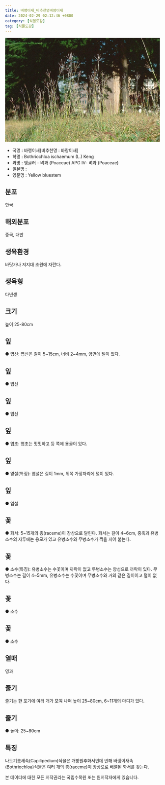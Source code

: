 ```yaml
---
title: 바랭이새_비추천명바랑이새
date: 2024-02-29 02:12:46 +0800
category: [식물도감]
tag: [식물도감]
---
```




![바랭이새[비추천명 : 바랑이새]](/assets/img/fileUpload/plants/basic/Gramineae/Andropogon/14275/14275_1_th2.jpg)
- 국명 : 바랭이새[비추천명 : 바랑이새]
- 학명 : Bothriochloa ischaemum (L.) Keng
- 과명 : 앵글러 - 벼과 (Poaceae) APG Ⅳ- 벼과 (Poaceae)
- 일본명 : 
- 영문명 : Yellow bluestem


## 분포
한국
## 해외분포
중국, 대만
## 생육환경
바닷가나 저지대 초원에 자란다.
## 생육형
다년생
## 크기
높이 25-80cm
## 잎
● 엽신: 엽신은 길이 5~15cm, 너비 2~4mm, 양면에 털이 있다.
## 잎
● 엽신
## 잎
● 엽신
## 잎
● 엽초: 엽초는 밋밋하고 등 쪽에 용골이 있다.
## 잎
● 옆설(특징): 엽설은 길이 1mm, 위쪽 가장자리에 털이 있다.
## 잎
● 엽설
## 꽃
● 화서: 5~15개의 총(raceme)이 장상으로 달린다. 화서는 길이 4~6cm, 중축과 유병소수의 자루에는 융모가 있고 유병소수와 무병소수가 짝을 지어 붙는다.
## 꽃
● 소수(특징): 유병소수는 수꽃이며 까락이 없고 무병소수는 양성으로 까락이 있다. 무병소수는 길이 4~5mm, 유병소수는 수꽃이며 무병소수와 거의 같은 길이이고 털이 없다.
## 꽃
● 소수
## 꽃
● 소수
## 열매
영과
## 줄기
줄기는 한 포기에 여러 개가 모여 나며 높이 25~80cm, 6~11개의 마디가 있다.
## 줄기
● 높이: 25~80cm
## 특징
나도기름새속(Capilipedium)식물은 개방원추화서인데 반해 바랭이새속(Bothriochloa)식물은 여러 개의 총(raceme)이 장상으로 배열된 화서를 갖는다.






본 데이터에 대한 모든 저작권리는 국립수목원 또는 원저작자에게 있습니다.
